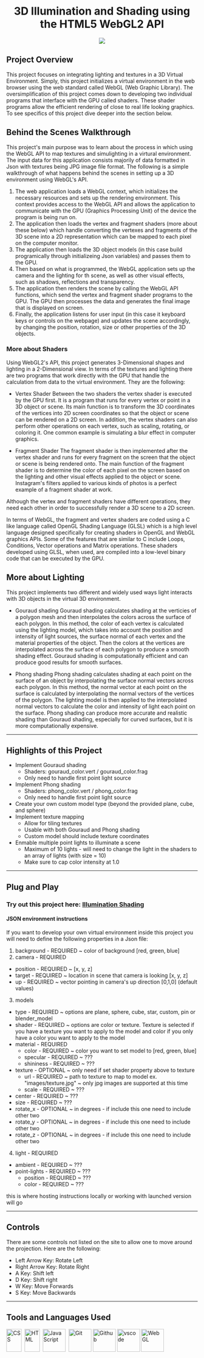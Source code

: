 <div align="center">
  <h1>3D Illumination and Shading using the HTML5 WebGL2 API</h1>
  <img src="https://github.com/Tuck1297/tuck1297.github.io/blob/master/Media/phong-shading-cg-ev1.JPG"/>
</div>

## Project Overview

This project focuses on integrating lighting and textures in a 3D Virtual Environment. Simply, this project initializes a virtual environment in the web browser using the web standard called WebGL (Web Graphic Library). The oversimplification of this project comes down to developing two individual programs that interface with the GPU called shaders. These shader programs allow the efficient rendering of close to real life looking graphics. To see specifics of this project dive deeper into the section below.  

## Behind the Scenes Walkthrough

This project's main purpose was to learn about the process in which using the WebGL API to map textures and simulighting in a virtural environment. The input data for this application consists majorily of data formatted in Json with textures being JPG image file format. The following is a simple walkthrough of what happens behind the scenes in setting up a 3D environment using WebGL's API. 
1. The web application loads a WebGL context, which initializes the necessary resources and sets up the rendering environment. This context provides access to the WebGL API and allows the application to communicate with the GPU (Graphics Processing Unit) of the device the program is being run on. 
2. The application then loads the vertex and fragment shaders (more about these below) which handle converting the vertexes and fragments of the 3D scene into a 2D representation which can be mapped to each pixel on the computer monitor. 
3. The application then loads the 3D object models (in this case build programically through initializeing Json variables) and passes them to the GPU. 
4. Then based on what is programmed, the WebGL application sets up the camera and the lighting for th scene, as well as other visual effects, such as shadows, reflections and transparency. 
5. The application then renders the scene by calling the WebGL API functions, which send the vertex and fragment shader programs to the GPU. The GPU then processes the data and generates the final image that is displayed on screen. 
6. Finally, the application listens for user input (in this case it keyboard keys or controls on the webpage) and updates the scene accordingly, by changing the position, rotation, size or other properties of the 3D objects. 

### More about Shaders

Using WebGL2's API, this project generates 3-Dimensional shapes and lighting in a 2-Dimensional view. In terms of the textures and lighting there are two programs that work directly with the GPU that handle the calculation from data to the virtual environment. They are the following:

- Vertex Shader
  Between the two shaders the vertex shader is executed by the GPU first. It is a program that runs for every vertex or point in a 3D object or scene. Its main function is to transform the 3D coordinates of the vertices into 2D screen coordinates so that the object or scene can be rendered on a 2D screen. In addition, the vertex shaders can also perform other operations on each vertex, such as scaling, rotating, or coloring it. One common example is simulating a blur effect in computer graphics.  
  
- Fragment Shader
  The fragment shader is then implemented after the vertex shader and runs for every fragment on the screen that the object or scene is being rendered onto. The main function of the fragment shader is to determine the color of each pixel on the screen based on the lighting and other visual effects applied to the object or scene. Instagram's filters applied to various kinds of photos is a perfect example of a fragment shader at work. 
  
Although the vertex and fragment shaders have different operations, they need each other in order to successfully render a 3D scene to a 2D screen.  

In terms of WebGL, the fragment and vertex shaders are coded using a C like language called OpenGL Shading Language (GLSL) which is a high level language designed specifically for creating shaders in OpenGL and WebGL graphics APIs. Some of the features that are similar to C include Loops, Conditions, Vector operations and Matrix operations. These shaders developed using GLSL, when used, are compiled into a low-level binary code that can be executed by the GPU. 

## More about Lighting

This project implements two different and widely used ways light interacts with 3D objects in the virtual 3D environment. 

- Gouraud shading
Gouraud shading calculates shading at the verticies of a polygon mesh and then interpolates the colors across the surface of each polygon. In this method, the color of each vertex is calculated using the lighting model, which takes into account the position and intensity of light sources, the surface normal of each vertex and the material properties of the object. Then the colors at the vertices are interpolated across the surface of each polygon to produce a smooth shading effect. Gouraud shading is computationally efficient and can produce good results for smooth surfaces. 

- Phong shading
Phong shading calculates shading at each point on the surface of an object by interpolating the surface normal vectors across each polygon. In this method, the normal vector at each point on the surface is calculated by interpolating the normal vectors of the vertices of the polygon. The lighting model is then applied to the interpolated normal vectors to calculate the color and intensity of light each point on the surface. Phong shading can produce more accurate and realistic shading than Gouraud shading, especially for curved surfaces, but it is more computationally expensive. 

---

## Highlights of this Project

- Implement Gouraud shading
  - Shaders: gouraud_color.vert / gouraud_color.frag
  - Only need to handle first point light source
- Implement Phong shading
  - Shaders: phong_color.vert / phong_color.frag
  - Only need to handle first point light source
- Create your own custom model type (beyond the provided plane, cube, and sphere)
- Implement texture mapping
  - Allow for tiling textures
  - Usable with both Gouraud and Phong shading
  - Custom model should include texture coordinates
- Enmable multiple point lights to illuminate a scene
  - Maximum of 10 lights - will need to change the light in the shaders to an array of lights (with size = 10)
  - Make sure to cap color intensity at 1.0

--- 

## Plug and Play

### Try out this project here: [Illumination Shading](https://tuck1297.github.io/cg-illuminationshading-2/)

#### JSON environment instructions

If you want to develop your own virtual environment inside this project you will need to define the following properties in a Json file: 
1. background - REQUIRED ~ color of background [red, green, blue]
2. camera - REQUIRED
  - position - REQUIRED ~ [x, y, z]
  - target - REQUIRED ~ location in scene that camera is looking [x, y, z]
  - up - REQUIRED ~ vector pointing in camera's up direction [0,1,0] (default values)
3. models
  - type - REQUIRED ~ options are plane, sphere, cube, star, custom, pin or blender_model
  - shader - REQUIRED ~ options are color or texture. Texture is selected if you have a texture you want to apply to the model and color if you only have a color you want to apply to the model
  - material - REQUIRED
    - color - REQUIRED ~ color you want to set model to [red, green, blue]
    - specular - REQUIRED ~ ???
    - shininess - REQUIRED ~ ???
  - texture - OPTIONAL ~ only need if set shader property above to texture
    - url - REQUIRED ~ path to texture to map to model ex. "images/texture.jpg" ~ only jpg images are supported at this time
    - scale - REQUIRED ~ ???
  - center - REQUIRED ~ ???
  - size - REQUIRED ~ ???
  - rotate_x - OPTIONAL ~ in degrees - if include this one need to include other two
  - rotate_y - OPTIONAL ~ in degrees - if include this one need to include other two
  - rotate_z - OPTIONAL ~ in degrees - if include this one need to include other two
4. light - REQUIRED
  - ambient - REQUIRED ~ ???
  - point-lights - REQUIRED ~ ???
    - position - REQUIRED ~ ???
    - color - REQUIRED ~ ???

this is where hosting instructions locally or working with launched version will go

---

## Controls

There are some controls not listed on the site to allow one to move around the projection. Here are the following: 
- Left Arrow Key: Rotate Left
- Right Arrow Key: Rotate Right
- A Key: Shift left
- D Key: Shift right
- W Key: Move Forwards
- S Key: Move Backwards

---
## Tools and Languages Used
<div>
  <img src="https://github.com/devicons/devicon/blob/master/icons/css3/css3-plain-wordmark.svg"  title="CSS3" alt="CSS" width="40" height="60"/>&nbsp;
  <img src="https://github.com/devicons/devicon/blob/master/icons/html5/html5-original.svg" title="HTML5" alt="HTML" width="40" height="60"/>&nbsp;
  <img src="https://github.com/devicons/devicon/blob/master/icons/javascript/javascript-original.svg" title="JavaScript" alt="JavaScript" width="60" height="60"/>&nbsp;
  <img src="https://github.com/devicons/devicon/blob/master/icons/git/git-original-wordmark.svg" title="Git" **alt="Git" width="60" height="60"/>
  <img src="https://github.com/devicons/devicon/blob/master/icons/github/github-original.svg" title="Github" **alt="Github" width="60" height="60"/>
  <img src="https://github.com/devicons/devicon/blob/master/icons/vscode/vscode-original.svg" title="vscode" **alt="vscode" width="60" height="60"/>
  <img src="https://upload.wikimedia.org/wikipedia/commons/thumb/2/25/WebGL_Logo.svg/1920px-WebGL_Logo.svg.png" title="WebGL" **alt="WebGL" height="60" />
</div>


